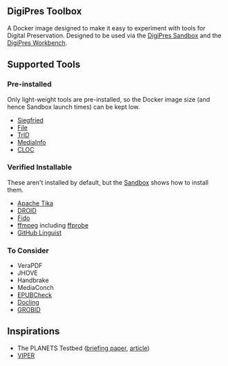DigiPres Toolbox
----------------

A Docker image designed to make it easy to experiment with tools for Digital Preservation.  Designed to be used via the [DigiPres Sandbox](https://github.com/digipres/sandbox) and the [DigiPres Workbench](https://github.com/digipres/workbench).

## Supported Tools

### Pre-installed

Only light-weight tools are pre-installed, so the Docker image size (and hence Sandbox launch times) can be kept low.

 - [Siegfried](https://www.itforarchivists.com/siegfried)
 - [File](https://www.darwinsys.com/file/)
 - [TrID](http://mark0.net/soft-trid-e.html)
 - [MediaInfo](https://github.com/MediaArea/MediaInfo)
 - [CLOC](https://github.com/AlDanial/cloc)

### Verified Installable

These aren't installed by default, but the [Sandbox](https://github.com/digipres/sandbox) shows how to install them.

 - [Apache Tika](https://tika.apache.org/)
 - [DROID](http://digital-preservation.github.io/droid/)
 - [Fido](https://github.com/openpreserve/fido)
 - [ffmpeg](https://ffmpeg.org) including [ffprobe](https://ffmpeg.org/ffprobe.html)
 - [GitHub Linguist](https://github.com/github/linguist)

### To Consider

- VeraPDF
- JHOVE
- Handbrake
- MediaConch
- [EPUBCheck](https://www.w3.org/publishing/epubcheck/)
- [Docling](https://pypi.org/project/docling/)
- [GROBID](https://grobid.readthedocs.io/)

## Inspirations

- The PLANETS Testbed ([briefing paper](https://www.dcc.ac.uk/guidance/briefing-papers/technology-watch-papers/planets-testbed), [article](https://journal.code4lib.org/articles/83))
- [VIPER](https://viper.openpreservation.org/)

